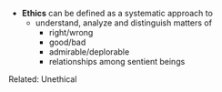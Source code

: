 - **Ethics** can be defined as a systematic approach to
	- understand, analyze and distinguish matters of
		- right/wrong
		- good/bad
		- admirable/deplorable
		- relationships among sentient beings

Related: Unethical